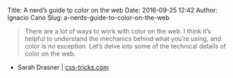 Title: A nerd’s guide to color on the web
Date: 2016-09-25 12:42
Author: Ignacio Cano
Slug: a-nerds-guide-to-color-on-the-web

> There are a lot of ways to work with color on the web. I think it’s helpful
> to understand the mechanics behind what you’re using, and color is no
> exception. Let’s delve into some of the technical details of color on the
> web.

- Sarah Drasner | [css-tricks.com][]

  [css-tricks.com]: https://css-tricks.com/nerds-guide-color-web/
    "A nerd’s guide to color on the web"
